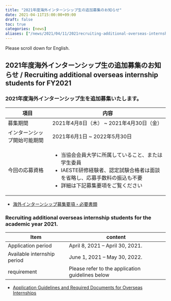 ```yaml
---
title: "2021年度海外インターンシップ生の追加募集のお知らせ"
date: 2021-04-11T15:00:00+09:00
draft: false
toc: true
categories: [news]
aliases: ["/news/2021/04/11/2021recruiting-additional-overseas-internship-students/"]
---
```

Please scroll down for English.

## 2021年度海外インターンシップ生の追加募集のお知らせ / Recruiting additional overseas internship students for FY2021

### 2021年度海外インターンシップ生を追加募集いたします。
 
| 項目         |  内容                                 |
| ------------ | ------------------------------------ |
| 募集期間      |  2021年4月8日（木） ~ 2021年4月30日（金）    |
| インターンシップ開始可能期間 |  2021年6月1日 ~ 2022年5月30日 | 
| 今回の応募資格 | <ul><li>当協会会員大学に所属していること、または学生委員</li><li>IAESTE研修経験者、認定試験合格者は面談を省略し、応募手数料の振込も不要</li><li> 詳細は下記募集要項をご覧ください</li></ul> |

- [海外インターンシップ募集要項・必要書類](/internship/required-docs)

### Recruiting additional overseas internship students for the academic year 2021.
 
| Item                        |  content                                         |
| --------------------------- | ------------------------------------------------ |
| Application period          | April 8, 2021 – April 30, 2021.                  |
| Available internship period | June 1, 2021 – May 30, 2022.                     | 
| requirement                 | Please refer to the application guidelines below |

- [Application Guidelines and Required Documents for Overseas Internships](/internship/required-docs)
